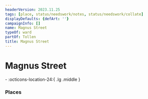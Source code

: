 ```yaml
---
headerVersion: 2023.11.25
tags: [place, status/needswork/notes, status/needswork/collate]
displayDefaults: {defArt: ''}
campaignInfo: []
name: Magnus Street
typeOf: ward
partOf: Tollen
title: Magnus Street
---
```

# Magnus Street
<div class="grid cards ext-narrow-margin ext-one-column" markdown>
-    :octicons-location-24:{ .lg .middle }   
</div>


### Places 
